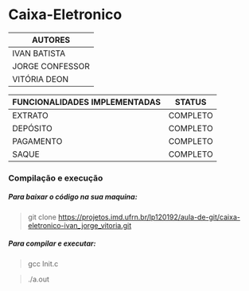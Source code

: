 # Caixa-Eletronico 

| **AUTORES** |
| ------ |
| IVAN BATISTA |
| JORGE CONFESSOR |
| VITÓRIA DEON |

| **FUNCIONALIDADES IMPLEMENTADAS** | **STATUS** |
| ------ | ------ |
| EXTRATO | COMPLETO |
| DEPÓSITO | COMPLETO |
| PAGAMENTO | COMPLETO |
| SAQUE | COMPLETO |

### **Compilação e execução**

##### *Para baixar o código na sua maquina:*
>  git clone https://projetos.imd.ufrn.br/lp120192/aula-de-git/caixa-eletronico-ivan_jorge_vitoria.git

##### *Para compilar e executar:*
>  gcc Init.c

>  ./a.out
